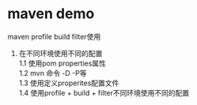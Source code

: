 # maven demo
maven profile build filter使用  
1. 在不同环境使用不同的配置  
    1.1 使用pom properties属性  
    1.2 mvn 命令 -D -P等  
    1.3 使用定义properites配置文件  
    1.4 使用profile + build + filter不同环境使用不同的配置